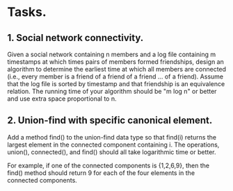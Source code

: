 # Tasks.

##  1.  Social network connectivity.

Given a social network containing n members and a log file containing m
timestamps at which times pairs of members formed friendships, design an
 algorithm to determine the earliest time at which all members are
 connected (i.e., every member is a friend of a friend of a
  friend ... of a friend). Assume that the log file is sorted by
  timestamp and that friendship is an equivalence relation. The
  running time of your algorithm should be "m log⁡ n" or better and
  use extra space proportional to n.

## 2. Union-find with specific canonical element.

Add a method find() to the union-find data type so that find(i) returns
the largest element in the connected component containing i.
The operations, union(), connected(), and find() should all take
logarithmic time or better.

For example, if one of the connected components is {1,2,6,9}, then the
find() method should return 9 for each of the four elements in the
connected components.